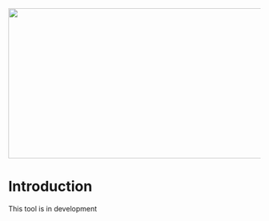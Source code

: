 <img src="https://i.imgur.com/e1kExUg.png" width="2000" height="300">


<h1>Introduction</h1>

<p>This tool is in development</p>
